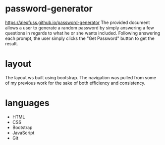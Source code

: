# password-generator
https://alexfuss.github.io/password-generator 
The provided document allows a user to generate a random password by simply answering a few questions in regards to what he or she wants included. Following answering each prompt, the user simply clicks the "Get Password" button to get the result.  

# layout
The layout ws built using bootstrap. The navigation was pulled from some of my previous work for the sake of both efficiency and consistency. 

# languages 
- HTML
- CSS
- Bootstrap
- JavaScript
- Git
